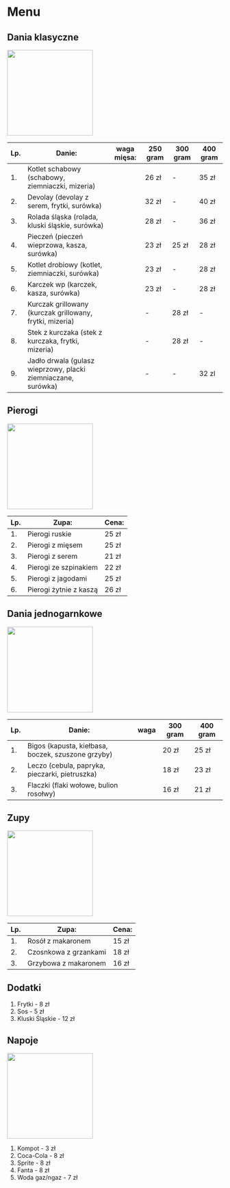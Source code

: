 # Menu
## Dania klasyczne
<img src = "restauracja-img/Kluski śląskie.jpg" width = 200>

|Lp. |Danie:                                                            |waga mięsa: |250 gram |300 gram |400 gram |
|----|------------------------------------------------------------------|------------|---------|---------|---------|
|1.  |Kotlet schabowy (schabowy, ziemniaczki, mizeria)                  |            |26 zł    |    -    |35 zł    |
|2.  |Devolay (devolay z serem, frytki, surówka)                        |            |32 zł    |    -    |40 zł    |
|3.  |Rolada śląska (rolada, kluski śląskie, surówka)                   |            |28 zł    |    -    |36 zł    | 
|4.  |Pieczeń (pieczeń wieprzowa, kasza, surówka)                       |            |23 zł    |25 zł    |28 zł    |
|5.  |Kotlet drobiowy (kotlet, ziemniaczki, surówka)                    |            |23 zł    |    -    |28 zł    |
|6.  |Karczek wp (karczek, kasza, surówka)                              |            |23 zł    |    -    |28 zł    |
|7.  |Kurczak grillowany (kurczak grillowany, frytki, mizeria)          |            |    -    |28 zł    |    -    |
|8.  |Stek z kurczaka (stek z kurczaka, frytki, mizeria)                |            |    -    |28 zł    |    -    |
|9.  |Jadło drwala (gulasz wieprzowy, placki ziemniaczane, surówka)     |            |    -    |    -    |32 zl    |

## Pierogi
<img src = "restauracja-img/Pierogi - Polish dumplings.jpg" width = 200>

|Lp. |Zupa:                                                             |Cena:       |
|----|------------------------------------------------------------------|------------|
|1.  |Pierogi ruskie                                                    |25 zł       |
|2.  |Pierogi z mięsem                                                  |25 zł       |
|3.  |Pierogi z serem                                                   |21 zł       |
|4.  |Pierogi ze szpinakiem                                             |22 zł       |
|5.  |Pierogi z jagodami                                                |25 zł       |
|6.  |Pierogi żytnie z kaszą                                            |26 zł       |

## Dania jednogarnkowe
<img src ="restauracja-img/Dania jednogarnkowe – Kardamonowy.jpg" width = 200>

|Lp. |Danie:                                                            |waga        |300 gram |400 gram |
|----|------------------------------------------------------------------|------------|---------|---------|
|1.  |Bigos (kapusta, kiełbasa, boczek, szuszone grzyby)                |            |20 zł    |25 zł    |
|2.  |Leczo (cebula, papryka, pieczarki, pietruszka)                    |            |18 zł    |23 zł    |
|3.  |Flaczki (flaki wołowe, bulion rosołwy)                            |            |16 zł    |21 zł    |


## Zupy
<img src ="restauracja-img/Rosół.jpg" width = 200>

|Lp. |Zupa:                                                             |Cena:       |
|----|------------------------------------------------------------------|------------|
|1.  |Rosół z makaronem                                                 |15 zł       |
|2.  |Czosnkowa z grzankami                                             |18 zł       |
|3.  |Grzybowa z makaronem                                              |16 zł       |


## Dodatki
1. Frytki - 8 zł
2. Sos - 5 zł
3. Kluski Śląskie - 12 zł

## Napoje
<img src ="restauracja-img/Homemade Kompot Drink (Slavic Fruit Beverage).jpg" width = 200>

1. Kompot - 3 zł
2. Coca-Cola - 8 zł
3. Sprite - 8 zł
4. Fanta - 8 zł
5. Woda gaz/ngaz - 7 zł

